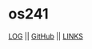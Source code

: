 # os241
[LOG](TXT/mylog.txt) || [GitHub](https://github.com/sdikyarts/os241) || [LINKS](https://github.com/sdikyarts/os241/blob/main/links.md)
